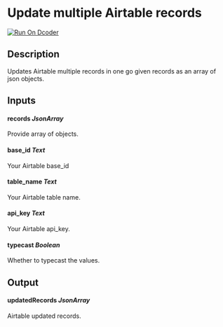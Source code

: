 # Update multiple Airtable records
[![Run On Dcoder](https://static-content.dcoder.tech/dcoder-assets/run-on-dcoder.svg)](https://code.dcoder.tech/files/project/609ce1b957ab644059066db1)

## Description
Updates Airtable multiple records in one go given records as an array of json objects.

## Inputs
#### **records**  *JsonArray*
Provide array of objects.
#### **base_id**  *Text*
Your Airtable base_id
#### **table_name**  *Text*
Your Airtable table name.
#### **api_key**  *Text*
Your Airtable api_key.
#### **typecast**  *Boolean*
Whether to typecast the values.

## Output
#### **updatedRecords**  *JsonArray*
Airtable updated records.

